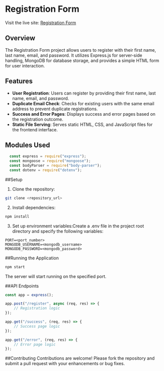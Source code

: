 # Registration Form

Visit the live site: [Registration Form](https://registration-form-uw9u.onrender.com)

## Overview

The Registration Form project allows users to register with their first name, last name, email, and password. It utilizes Express.js for server-side handling, MongoDB for database storage, and provides a simple HTML form for user interaction.

## Features

- **User Registration**: Users can register by providing their first name, last name, email, and password.
- **Duplicate Email Check**: Checks for existing users with the same email address to prevent duplicate registrations.
- **Success and Error Pages**: Displays success and error pages based on the registration outcome.
- **Static File Serving**: Serves static HTML, CSS, and JavaScript files for the frontend interface.

## Modules Used

```javascript
  const express = require("express");
  const mongoose = require("mongoose");
  const bodyParser = require("body-parser");
  const dotenv = require("dotenv");
```

##Setup
1. Clone the repository:
```bash
git clone <repository_url>
```

2. Install dependencies:
```bash
npm install
```

3. Set up environment variables:Create a .env file in the project root directory and specify the following variables:
```.env
PORT=<port_number>
MONGODB_USERNAME=<mongodb_username>
MONGODB_PASSWORD=<mongodb_password>
```
##Running the Application
```bash
npm start
```
The server will start running on the specified port.

##API Endpoints
```javascript
const app = express();

app.post("/register", async (req, res) => {
    // Registration logic
});

app.get("/success", (req, res) => {
    // Success page logic
});

app.get("/error", (req, res) => {
    // Error page logic
});
```
##Contributing
Contributions are welcome! Please fork the repository and submit a pull request with your enhancements or bug fixes.


